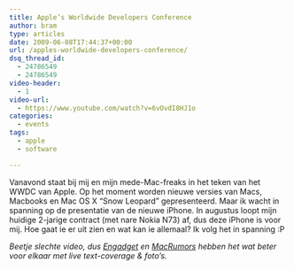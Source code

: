 ```yaml
---
title: Apple’s Worldwide Developers Conference
author: bram
type: articles
date: 2009-06-08T17:44:37+00:00
url: /apples-worldwide-developers-conference/
dsq_thread_id:
  - 24786549
  - 24786549
video-header:
  - 1
video-url:
  - https://www.youtube.com/watch?v=6vOvdI8HJ1o
categories:
  - events
tags:
  - apple
  - software

---
```

<p class="lead">
  Vanavond staat bij mij en mijn mede-Mac-freaks in het teken van het WWDC van Apple. Op het moment worden nieuwe versies van Macs, Macbooks en Mac OS X &#8220;Snow Leopard&#8221; gepresenteerd. Maar ik wacht in spanning op de presentatie van de nieuwe iPhone. In augustus loopt mijn huidige 2-jarige contract (met nare Nokia N73) af, dus deze iPhone is voor mij. Hoe gaat ie er uit zien en wat kan ie allemaal? Ik volg het in spanning :P
</p>

_Beetje slechte video, dus <a title="Engadget's live coverage van WWDC 2009" href="http://www.engadget.com/2009/06/08/phil-schiller-keynote-live-from-wwdc-2009/" target="_blank">Engadget</a> en [MacRumors][1] hebben het wat beter voor elkaar met live text-coverage & foto&#8217;s._

 [1]: http://www.macrumorslive.com/ "MacRumors' live coverage van de WWDC 2009"